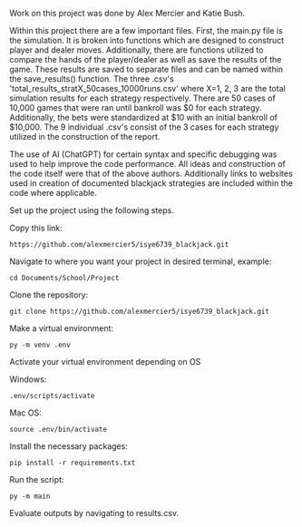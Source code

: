 Work on this project was done by Alex Mercier and Katie Bush. 

Within this project there are a few important files. First, the main.py file is the simulation. It is broken into functions which are designed to construct player and dealer moves. Additionally, there are functions utilized to compare the hands of the player/dealer as well as save the results of the game. These results are saved to separate files and can be named within the save_results() function. The three .csv's 'total_results_stratX_50cases_10000runs.csv' where X=1, 2, 3 are the total simulation results for each strategy respectively. There are 50 cases of 10,000 games that were ran until bankroll was $0 for each strategy. Additionally, the bets were standardized at $10 with an initial bankroll of $10,000. The 9 individual .csv's consist of the 3 cases for each strategy utilized in the construction of the report.

The use of AI (ChatGPT) for certain syntax and specific debugging was used to help improve the code performance. All ideas and construction of the code itself were that of the above authors. Additionally links to websites used in creation of documented blackjack strategies are included within the code where applicable. 

Set up the project using the following steps.

Copy this link:
```
https://github.com/alexmercier5/isye6739_blackjack.git 
```
Navigate to where you want your project in desired terminal, example:
```
cd Documents/School/Project
```
Clone the repository:
```
git clone https://github.com/alexmercier5/isye6739_blackjack.git
```
Make a virtual environment:
```
py -m venv .env
```
Activate your virtual environment depending on OS

Windows:
```
.env/scripts/activate
```
Mac OS: 
```
source .env/bin/activate
```
Install the necessary packages:
```
pip install -r requirements.txt
```
Run the script:
```
py -m main
```
Evaluate outputs by navigating to results.csv. 
